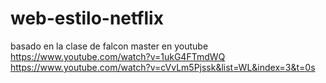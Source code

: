 # web-estilo-netflix
basado en la clase de falcon master en youtube
https://www.youtube.com/watch?v=1ukG4FTmdWQ
https://www.youtube.com/watch?v=cVvLm5Pjssk&list=WL&index=3&t=0s
